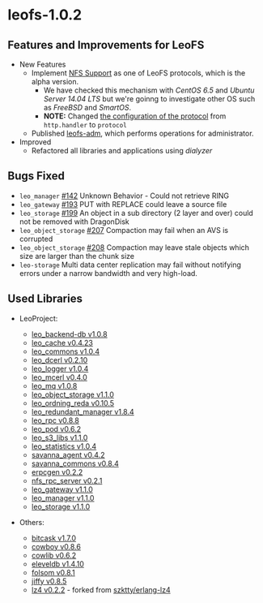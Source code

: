 leofs-1.0.2
===========

Features and Improvements for LeoFS
-----------------------------------

* New Features
    * Implement [NFS Support](http://leo-project.net/leofs/docs/configuration_5.html) as one of LeoFS protocols, which is the alpha version.
        * We have checked this mechanism with *CentOS 6.5* and *Ubuntu Server 14.04 LTS* but we're goinng to investigate other OS such as *FreeBSD* and *SmartOS*.
        * **NOTE:** Changed [the configuration of the protocol](https://github.com/leo-project/leo_gateway/blob/develop/priv/leo_gateway.conf#L46) from ``http.handler`` to ``protocol``
    * Published [leofs-adm](https://github.com/leo-project/leofs/blob/master/leofs-adm), which performs operations for administrator.
* Improved
    * Refactored all libraries and applications using *dialyzer*

Bugs Fixed
-----------

* ``leo_manager`` [#142](https://github.com/leo-project/leofs/issues/142) Unknown Behavior - Could not retrieve RING
* ``leo_gateway`` [#193](https://github.com/leo-project/leofs/issues/193) PUT with REPLACE could leave a source file
* ``leo_storage`` [#199](https://github.com/leo-project/leofs/issues/199) An object in a sub directory (2 layer and over) could not be removed with DragonDisk
* ``leo_object_storage`` [#207](https://github.com/leo-project/leofs/issues/207) Compaction may fail when an AVS is corrupted
* ``leo_object_storage`` [#208](https://github.com/leo-project/leofs/issues/208) Compaction may leave stale objects which size are larger than the chunk size
* ``leo-storage`` Multi data center replication may fail without notifying errors under a narrow bandwidth and very high-load.

Used Libraries
---------------

* LeoProject:
    * [leo_backend-db v1.0.8](https://github.com/leo-project/leo_backend_db.git)
    * [leo_cache v0.4.23](https://github.com/leo-project/leo_cache.git)
    * [leo_commons v1.0.4](https://github.com/leo-project/leo_commons.git)
    * [leo_dcerl v0.2.10](https://github.com/leo-project/leo_dcerl.git)
    * [leo_logger v1.0.4](https://github.com/leo-project/leo_logger.git)
    * [leo_mcerl v0.4.0](https://github.com/leo-project/leo_mcerl.git)
    * [leo_mq v1.0.8](https://github.com/leo-project/leo_mq.git)
    * [leo_object_storage v1.1.0](https://github.com/leo-project/leo_object_storage.git)
    * [leo_ordning_reda v0.10.5](https://github.com/leo-project/leo_ordning_reda.git)
    * [leo_redundant_manager v1.8.4](https://github.com/leo-project/leo_redundant_manager.git)
    * [leo_rpc v0.8.8](https://github.com/leo-project/leo_rpc.git)
    * [leo_pod v0.6.2](https://github.com/leo-project/leo_pod.git)
    * [leo_s3_libs v1.1.0](https://github.com/leo-project/leo_s3_libs.git)
    * [leo_statistics v1.0.4](https://github.com/leo-project/leo_statistics.git)
    * [savanna_agent v0.4.2](https://github.com/leo-project/savanna_agent.git)
    * [savanna_commons v0.8.4](https://github.com/leo-project/savanna_commons.git)
    * [erpcgen v0.2.2](https://github.com/leo-project/erpcgen.git)
    * [nfs_rpc_server v0.2.1](https://github.com/leo-project/nfs_rpc_server.git)
    * [leo_gateway v1.1.0](https://github.com/leo-project/leo_gateway.git)
    * [leo_manager v1.1.0](https://github.com/leo-project/leo_manager.git)
    * [leo_storage v1.1.0](https://github.com/leo-project/leo_storage.git)

* Others:
    * [bitcask v1.7.0](https://github.com/basho/bitcask.git)
    * [cowboy v0.8.6](https://github.com/extend/cowboy.git)
    * [cowlib v0.6.2](https://github.com/extend/cowboy.git)
    * [eleveldb v1.4.10](https://github.com/basho/eleveldb.git)
    * [folsom v0.8.1](https://github.com/boundary/folsom.git)
    * [jiffy v0.8.5](https://github.com/davisp/jiffy.git)
    * [lz4 v0.2.2](https://github.com/leo-project/erlang-lz4.git) - forked from [szktty/erlang-lz4](https://github.com/szktty/erlng-lz4)
